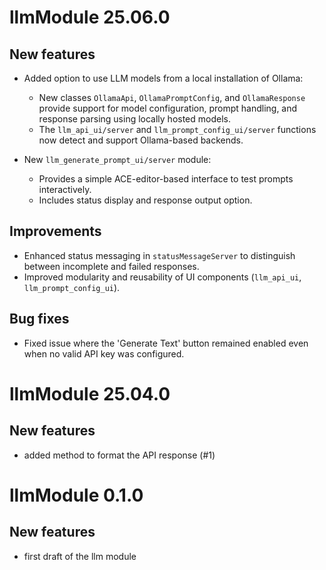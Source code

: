 # llmModule 25.06.0

## New features

* Added option to use LLM models from a local installation of Ollama:

  * New classes `OllamaApi`, `OllamaPromptConfig`, and `OllamaResponse` provide support for model configuration, prompt handling, and response parsing using locally hosted models.
  * The `llm_api_ui/server` and `llm_prompt_config_ui/server` functions now detect and support Ollama-based backends.

* New `llm_generate_prompt_ui/server` module:

  * Provides a simple ACE-editor-based interface to test prompts interactively.
  * Includes status display and response output option.

## Improvements

* Enhanced status messaging in `statusMessageServer` to distinguish between incomplete and failed responses.
* Improved modularity and reusability of UI components (`llm_api_ui`, `llm_prompt_config_ui`).

## Bug fixes

* Fixed issue where the 'Generate Text' button remained enabled even when no valid API key was configured.


# llmModule 25.04.0

## New features

* added method to format the API response (#1)

# llmModule 0.1.0

## New features

* first draft of the llm module

